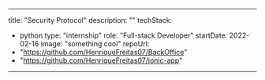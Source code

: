 
---
title: "Security Protocol"
description: ""
techStack:
  -  python
type: "internship"
role: "Full-stack Developer"
startDate: 2022-02-16
image: "something cool"
repoUrl: 
- "https://github.com/HenriqueFreitas07/BackOffice"
- "https://github.com/HenriqueFreitas07/ionic-app"
---
